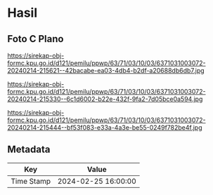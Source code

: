 # Hasil

## Foto C Plano

https://sirekap-obj-formc.kpu.go.id/d121/pemilu/ppwp/63/71/03/10/03/6371031003072-20240214-215621--42bacabe-ea03-4db4-b2df-a20688db6db7.jpg

https://sirekap-obj-formc.kpu.go.id/d121/pemilu/ppwp/63/71/03/10/03/6371031003072-20240214-215330--6c1d6002-b22e-432f-9fa2-7d05bce0a594.jpg

https://sirekap-obj-formc.kpu.go.id/d121/pemilu/ppwp/63/71/03/10/03/6371031003072-20240214-215444--bf53f083-e33a-4a3e-be55-0249f782be4f.jpg


## Metadata

| Key        | Value               |
| ---------- | ------------------- |
| Time Stamp | 2024-02-25 16:00:00 |



